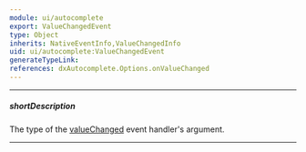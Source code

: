 ```yaml
---
module: ui/autocomplete
export: ValueChangedEvent
type: Object
inherits: NativeEventInfo,ValueChangedInfo
uid: ui/autocomplete:ValueChangedEvent
generateTypeLink: 
references: dxAutocomplete.Options.onValueChanged
---
```

---
##### shortDescription
The type of the [valueChanged]({basewidgetpath}/Events/#valueChanged) event handler's argument.

---
<!-- Description goes here -->